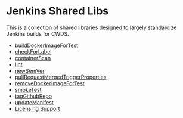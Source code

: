# Jenkins Shared Libs

This is a collection of shared libraries designed to largely standardize
Jenkins builds for CWDS.

* [buildDockerImageForTest](docs/buildDockerImageForTest.md)
* [checkForLabel](docs/checkForLabel.md)
* [containerScan](docs/containerScan.md)
* [lint](docs/lint.md)
* [newSemVer](docs/newSemVer.md)
* [pullRequestMergedTriggerProperties](docs/pullRequestMergedTriggerProperties.md)
* [removeDockerImageForTest](docs/removeDockerImageForTest.md)
* [smokeTest](docs/smokeTest.md)
* [tagGithubRepo](docs/tagGithubRepo.md)
* [updateManifest](docs/updateManifest.md)
* [Licensing Support](docs/licensingSupport.md)
